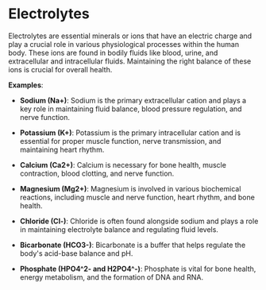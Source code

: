 # Electrolytes

Electrolytes are essential minerals or ions that have an electric charge and play a crucial role in various physiological processes within the human body. These ions are found in bodily fluids like blood, urine, and extracellular and intracellular fluids. Maintaining the right balance of these ions is crucial for overall health.

**Examples**:

* **Sodium (Na+)**: Sodium is the primary extracellular cation and plays a key role in maintaining fluid balance, blood pressure regulation, and nerve function.

* **Potassium (K+)**: Potassium is the primary intracellular cation and is essential for proper muscle function, nerve transmission, and maintaining heart rhythm.

* **Calcium (Ca2+)**: Calcium is necessary for bone health, muscle contraction, blood clotting, and nerve function.

* **Magnesium (Mg2+)**: Magnesium is involved in various biochemical reactions, including muscle and nerve function, heart rhythm, and bone health.

* **Chloride (Cl-)**: Chloride is often found alongside sodium and plays a role in maintaining electrolyte balance and regulating fluid levels.

* **Bicarbonate (HCO3-)**: Bicarbonate is a buffer that helps regulate the body's acid-base balance and pH.

* **Phosphate (HPO4^2- and H2PO4^-)**: Phosphate is vital for bone health, energy metabolism, and the formation of DNA and RNA.
